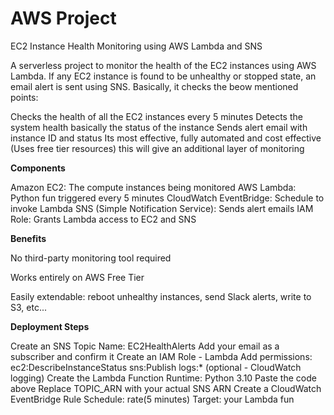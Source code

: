 # AWS Project
EC2 Instance Health Monitoring using AWS Lambda and SNS

A serverless project to monitor the health of the EC2 instances using AWS Lambda. If any EC2 instance is found to be unhealthy or stopped state, an email alert is sent using SNS. Basically, it checks the beow mentioned points:

Checks the health of all the EC2 instances every 5 minutes
Detects the system health basically the status of the instance
Sends alert email with instance ID and status
Its most effective, fully automated and cost effective (Uses free tier resources) this will give an additional layer of monitoring

**Components**

Amazon EC2: The compute instances being monitored
AWS Lambda: Python fun triggered every 5 minutes
CloudWatch EventBridge: Schedule to invoke Lambda
SNS (Simple Notification Service): Sends alert emails
IAM Role: Grants Lambda access to EC2 and SNS

**Benefits**

No third-party monitoring tool required

Works entirely on AWS Free Tier

Easily extendable: reboot unhealthy instances, send Slack alerts, write to S3, etc...

**Deployment Steps**

Create an SNS Topic Name: EC2HealthAlerts Add your email as a subscriber and confirm it
Create an IAM Role - Lambda Add permissions: ec2:DescribeInstanceStatus sns:Publish logs:* (optional - CloudWatch logging)
Create the Lambda Function Runtime: Python 3.10 Paste the code above Replace TOPIC_ARN with your actual SNS ARN
Create a CloudWatch EventBridge Rule Schedule: rate(5 minutes) Target: your Lambda fun 
